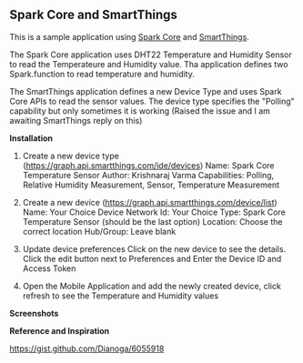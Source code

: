 Spark Core and SmartThings
--------------------------

This is a sample application using [Spark Core][1] and [SmartThings][2]. 

The Spark Core application uses DHT22 Temperature and Humidity Sensor to read the Temperateure and Humidity value. Tha application defines two Spark.function to read temperature and humidity.

The SmartThings application defines a new Device Type and uses Spark Core APIs to read the sensor values. The device type specifies the "Polling" capability but only sometimes it is working (Raised the issue and I am awaiting SmartThings reply on this)

**Installation**

1. Create a new device type (https://graph.api.smartthings.com/ide/devices)
        Name: Spark Core Temperature Sensor
        Author: Krishnaraj Varma
        Capabilities: Polling, Relative Humidity Measurement, Sensor, Temperature Measurement

2. Create a new device (https://graph.api.smartthings.com/device/list)
        Name: Your Choice
        Device Network Id: Your Choice
        Type: Spark Core Temperature Sensor (should be the last option)
        Location: Choose the correct location
        Hub/Group: Leave blank

3. Update device preferences
        Click on the new device to see the details. Click the edit button next to Preferences and Enter the Device ID and Access Token

4. Open the Mobile Application and add the newly created device, click refresh to see the Temperature and Humidity values

**Screenshots**

**Reference and Inspiration**

https://gist.github.com/Dianoga/6055918


  [1]: https://www.spark.io/
  [2]: http://www.smartthings.com/